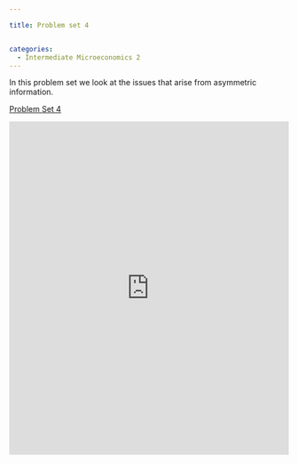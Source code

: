 ```yaml
---

title: Problem set 4


categories:
  - Intermediate Microeconomics 2
---
```

In this problem set we look at the issues that arise from asymmetric information.  

<p >   <a title="View Problem Set 4 on Scribd" href="https://www.scribd.com/doc/138360232/Problem-Set-4" >Problem Set 4</a></p><iframe src="https://www.scribd.com/embeds/138360232/content?start_page=1&view_mode=scroll" data-auto-height="false" data-aspect-ratio="undefined" scrolling="no" width="100%" height="600" frameborder="0"></iframe>